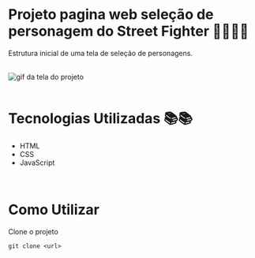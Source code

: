 # Projeto pagina web seleção de personagem do Street Fighter 🐱‍👤🐱‍👤
Estrutura inicial de uma tela de seleção de personagens.

<br>

<img src="./animacao.gif" alt="gif da tela do projeto">

<br>

<br>

# Tecnologias Utilizadas &#128218;&#128218;

- HTML
- CSS
- JavaScript

<br>

# Como Utilizar

Clone o projeto

```
git clone <url>
